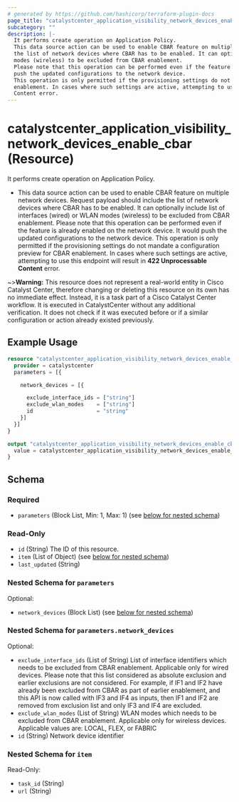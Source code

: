 ```yaml
---
# generated by https://github.com/hashicorp/terraform-plugin-docs
page_title: "catalystcenter_application_visibility_network_devices_enable_cbar Resource - terraform-provider-catalystcenter"
subcategory: ""
description: |-
  It performs create operation on Application Policy.
  This data source action can be used to enable CBAR feature on multiple network devices. Request payload should include
  the list of network devices where CBAR has to be enabled. It can optionally include list of interfaces (wired) or WLAN
  modes (wireless) to be excluded from CBAR enablement.
  Please note that this operation can be performed even if the feature is already enabled on the network device. It would
  push the updated configurations to the network device.
  This operation is only permitted if the provisioning settings do not mandate a configuration preview for CBAR
  enablement. In cases where such settings are active, attempting to use this endpoint will result in 422 Unprocessable
  Content error.
---
```


# catalystcenter_application_visibility_network_devices_enable_cbar (Resource)

It performs create operation on Application Policy.

- This data source action can be used to enable CBAR feature on multiple network devices. Request payload should include
the list of network devices where CBAR has to be enabled. It can optionally include list of interfaces (wired) or WLAN
modes (wireless) to be excluded from CBAR enablement.
Please note that this operation can be performed even if the feature is already enabled on the network device. It would
push the updated configurations to the network device.
This operation is only permitted if the provisioning settings do not mandate a configuration preview for CBAR
enablement. In cases where such settings are active, attempting to use this endpoint will result in **422 Unprocessable
Content** error.


~>**Warning:**
This resource does not represent a real-world entity in Cisco Catalyst Center, therefore changing or deleting this resource on its own has no immediate effect.
Instead, it is a task part of a Cisco Catalyst Center workflow. It is executed in CatalystCenter without any additional verification. It does not check if it was executed before or if a similar configuration or action already existed previously.

## Example Usage

```terraform
resource "catalystcenter_application_visibility_network_devices_enable_cbar" "example" {
  provider = catalystcenter
  parameters = [{

    network_devices = [{

      exclude_interface_ids = ["string"]
      exclude_wlan_modes    = ["string"]
      id                    = "string"
    }]
  }]
}

output "catalystcenter_application_visibility_network_devices_enable_cbar_example" {
  value = catalystcenter_application_visibility_network_devices_enable_cbar.example
}
```

<!-- schema generated by tfplugindocs -->
## Schema

### Required

- `parameters` (Block List, Min: 1, Max: 1) (see [below for nested schema](#nestedblock--parameters))

### Read-Only

- `id` (String) The ID of this resource.
- `item` (List of Object) (see [below for nested schema](#nestedatt--item))
- `last_updated` (String)

<a id="nestedblock--parameters"></a>
### Nested Schema for `parameters`

Optional:

- `network_devices` (Block List) (see [below for nested schema](#nestedblock--parameters--network_devices))

<a id="nestedblock--parameters--network_devices"></a>
### Nested Schema for `parameters.network_devices`

Optional:

- `exclude_interface_ids` (List of String) List of interface identifiers which needs to be excluded from CBAR enablement. Applicable only for wired devices. Please note that this list considered as absolute exclusion and earlier exclusions are not considered. For example, if IF1 and IF2 have already been excluded from CBAR as part of earlier enablement, and this API is now called with IF3 and IF4 as inputs, then IF1 and IF2 are removed from exclusion list and only IF3 and IF4 are excluded.
- `exclude_wlan_modes` (List of String) WLAN modes which needs to be excluded from CBAR enablement. Applicable only for wireless devices. Applicable values are: LOCAL, FLEX, or FABRIC
- `id` (String) Network device identifier



<a id="nestedatt--item"></a>
### Nested Schema for `item`

Read-Only:

- `task_id` (String)
- `url` (String)
